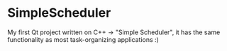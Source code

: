 # SimpleScheduler
My first Qt project written on C++ -> "Simple Scheduler", 
it has the same functionality as most task-organizing applications :)

